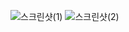 ![스크린샷(1)](https://user-images.githubusercontent.com/102031039/162730000-242abf3b-ca8a-411e-a1f3-2d2a68b5ab50.png)
![스크린샷(2)](https://user-images.githubusercontent.com/102031039/162730352-c4b0f306-2d7b-4db8-8fd5-2c9a94136f3d.png)
